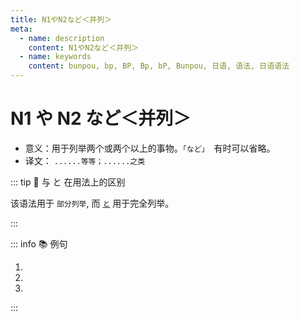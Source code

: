 ```yaml
---
title: N1やN2など＜并列＞
meta:
  - name: description
    content: N1やN2など＜并列＞
  - name: keywords
    content: bunpou, bp, BP, Bp, bP, Bunpou, 日语, 语法, 日语语法
---
```


# N1 や N2 など＜并列＞ <Badge type="tip" text="N5" />

* 意义：用于列举两个或两个以上的事物。`「など」`　有时可以省略。
* 译文： `......等等；......之类`

::: tip :bookmark: 与 と 在用法上的区别

该语法用于 `部分列举`, 而 [`と`](../../auxiliary/to.md) 用于完全列举。

:::

::: info :books: 例句

1. <grammer-content id='1-3-8-0' sentence="[活動/かつどう]は、ニュースリターの[発行/はっこう]**や**[研究発表会/けんきゅうはっぴょうかい]・[交流/こうりゅう]パーティーの[開催/かいさい]**など**です。" trans='活动有新闻发布和举办研究发表会交流派对等等。' />
2. <grammer-content id='1-3-8-1' sentence="[料理/りょうり]は[餃子/ギョーザ]**や**お[寿司/すし]**など**です。" trans='料理有饺子寿司这些。' />
3. <grammer-content id='1-3-8-2' sentence="[午後/ごご]の[授業/じゅぎょう]は[会話/かいわ]**や**[読解/どっかい]**など**です。" trans='下午的课程有会话和阅读理解之类。' />

:::
